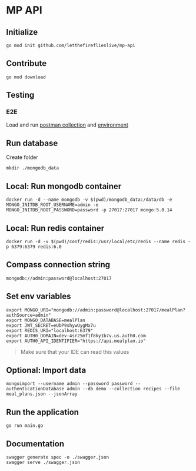 # MP API

## Initialize
`go mod init github.com/letthefireflieslive/mp-api`

## Contribute
`go mod download`

## Testing

### E2E
Load and run [postman collection](https://www.getpostman.com/collections/de9ac6fa670ad3fc7ce3) and 
[environment](https://hammerden.postman.co/workspace/hammerden~20b843e8-ff70-4051-8b09-2a779a657145/environment/23681075-bc2f01e6-fe9f-4e62-a238-4a7e813df886)

## Run database
Create folder

`mkdir ./mongodb_data`

## Local: Run mongodb container
`docker run -d --name mongodb -v $(pwd)/mongodb_data:/data/db -e MONGO_INITDB_ROOT_USERNAME=admin -e MONGO_INITDB_ROOT_PASSWORD=password -p 27017:27017 mongo:5.0.14`

## Local: Run redis container
`docker run -d -v $(pwd)/conf/redis:/usr/local/etc/redis --name redis -p 6379:6379 redis:6.0`

## Compass connection string
`mongodb://admin:password@localhost:27017`

## Set env variables
```
export MONGO_URI="mongodb://admin:password@localhost:27017/mealPlan?authSource=admin"
export MONGO_DATABASE=mealPlan
export JWT_SECRET=eUbP9shywUygMx7u
export REDIS_URI="localhost:6379"
export AUTH0_DOMAIN=dev-4sr25mf1f8ky1b7v.us.auth0.com
export AUTH0_API_IDENTIFIER="https://api.mealplan.io"
```
> Make sure that your IDE can read this values

## Optional: Import data
`mongoimport --username admin --password password --authenticationDatabase admin --db demo --collection recipes --file meal_plans.json --jsonArray`

## Run the application 
`go run main.go`

## Documentation
```
swagger generate spec -o ./swagger.json
swagger serve ./swagger.json
```

